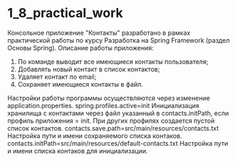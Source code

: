 # 1_8_practical_work
Консольное приложение "Контакты" разработано в рамках практической работы по курсу Разработка на Spring Framework (раздел 
Основы Spring).
Описание работы приложения:

1. По команде выводит все имеющиеся контакты пользователя;
2. Добавлять новый контакт в список контактов;
3. Удаляет контакт по email;
4. Сохраняет имеющиеся контакты в файл.

Настройки работы программы осуществляются через изменение application.properties.
spring.profiles.active=init Инициализация хранилища с контактами через файл указанный в contacts.initPath, если профиль приложения = init. При других профилях создается пустой список контактов.
contacts.save.path=src/main/resources/contacts.txt Настройка пути и имени сохраняемого списка контаков.
contacts.initPath=src/main/resources/default-contacts.txt Настройка пути и имени списка контаков для инициализации.
